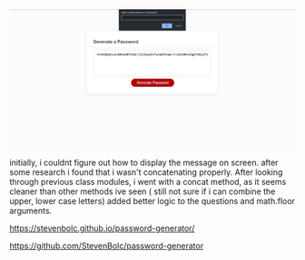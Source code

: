 <img src = "Assets/password-generator.PNG"> 

initially, i couldnt figure out how to display the message on screen. after some research i found that i wasn't concatenating properly.
After looking through previous class modules, i went with a concat method, as it seems cleaner than other methods ive seen ( still not sure if i can combine the upper, lower case letters)
added better logic to the questions and math.floor arguments.

https://stevenbolc.github.io/password-generator/

https://github.com/StevenBolc/password-generator
